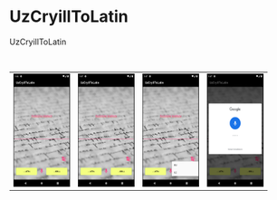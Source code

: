# UzCryillToLatin

UzCryillToLatin

<br/>
<table>
   <tr>
   <td><img src="/results/screenshot1.png" width="100" height="200"></td>
   <td><img src="/results/screenshot2.png" width="100" height="200"></td>
   <td><img src="/results/screenshot3.png" width="100" height="200"></td>
   <td><img src="/results/screenshot4.png" width="100" height="200"></td>
</tr>

</table>